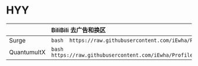 # HYY
|| BiliBili 去广告和换区 |
|:----|:---------------------------| 
|Surge| ```bash  https://raw.githubusercontent.com/iEwha/Profiles/master/Surge/Bilibili.sgmodule```|
|QuantumultX| ```bash  https://raw.githubusercontent.com/iEwha/Profiles/master/QuantumultX/Rewrite/bilibili.conf ``` |
